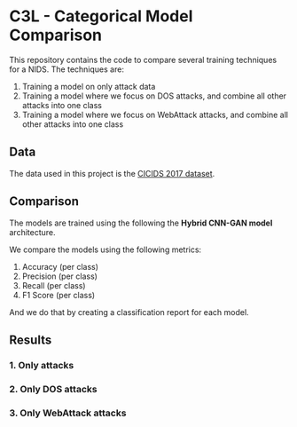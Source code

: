 # C3L - Categorical Model Comparison

This repository contains the code to compare several training techniques for a NIDS. The techniques are:

1. Training a model on only attack data
1. Training a model where we focus on DOS attacks, and combine all other attacks into one class
1. Training a model where we focus on WebAttack attacks, and combine all other attacks into one class

## Data

The data used in this project is the [CICIDS 2017 dataset](https://www.unb.ca/cic/datasets/ids-2017.html).

## Comparison

The models are trained using the following the **Hybrid CNN-GAN model** architecture.

We compare the models using the following metrics:

1. Accuracy (per class)
1. Precision (per class)
1. Recall (per class)
1. F1 Score (per class)

And we do that by creating a classification report for each model.

## Results

### 1. Only attacks

### 2. Only DOS attacks

### 3. Only WebAttack attacks

